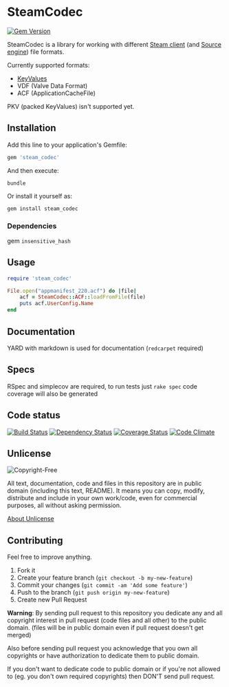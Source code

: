# SteamCodec
[![Gem Version](https://badge.fury.io/rb/steam_codec.png)](http://badge.fury.io/rb/steam_codec)

SteamCodec is a library for working with different [Steam client](http://store.steampowered.com/about/) (and [Source engine](http://source.valvesoftware.com/)) file formats.

Currently supported formats:

* [KeyValues](https://developer.valvesoftware.com/wiki/KeyValues)
* VDF (Valve Data Format)
* ACF (ApplicationCacheFile)


PKV (packed KeyValues) isn't supported yet.


## Installation

Add this line to your application's Gemfile:

```ruby
gem 'steam_codec'
```

And then execute:

```shell
bundle
```

Or install it yourself as:

```shell
gem install steam_codec
```

### Dependencies

gem `insensitive_hash`

## Usage

```ruby
require 'steam_codec'

File.open("appmanifest_220.acf") do |file|
    acf = SteamCodec::ACF::loadFromFile(file)
    puts acf.UserConfig.Name
end
```

## Documentation

YARD with markdown is used for documentation (`redcarpet` required)

## Specs

RSpec and simplecov are required, to run tests just `rake spec`
code coverage will also be generated

## Code status

[![Build Status](https://travis-ci.org/davispuh/SteamCodec.png?branch=master)](https://travis-ci.org/davispuh/SteamCodec)
[![Dependency Status](https://gemnasium.com/davispuh/SteamCodec.png)](https://gemnasium.com/davispuh/SteamCodec)
[![Coverage Status](https://coveralls.io/repos/davispuh/SteamCodec/badge.png)](https://coveralls.io/r/davispuh/SteamCodec)
[![Code Climate](https://codeclimate.com/github/davispuh/SteamCodec.png)](https://codeclimate.com/github/davispuh/SteamCodec)

## Unlicense

![Copyright-Free](http://unlicense.org/pd-icon.png)

All text, documentation, code and files in this repository are in public domain (including this text, README).
It means you can copy, modify, distribute and include in your own work/code, even for commercial purposes, all without asking permission.

[About Unlicense](http://unlicense.org/)

## Contributing

Feel free to improve anything.

1. Fork it
2. Create your feature branch (`git checkout -b my-new-feature`)
3. Commit your changes (`git commit -am 'Add some feature'`)
4. Push to the branch (`git push origin my-new-feature`)
5. Create new Pull Request


**Warning**: By sending pull request to this repository you dedicate any and all copyright interest in pull request (code files and all other) to the public domain. (files will be in public domain even if pull request doesn't get merged)

Also before sending pull request you acknowledge that you own all copyrights or have authorization to dedicate them to public domain.

If you don't want to dedicate code to public domain or if you're not allowed to (eg. you don't own required copyrights) then DON'T send pull request.

